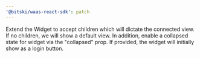 ```yaml
---
'@bitski/waas-react-sdk': patch
---
```


Extend the Widget to accept children which will dictate the connected view. If no children, we will show a default view. In addition, enable a collapsed state for widget via the "collapsed" prop. If provided, the widget will initially show as a login button.
